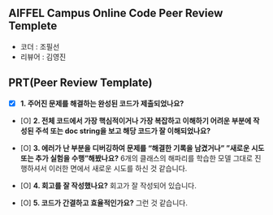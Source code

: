 ## AIFFEL Campus Online Code Peer Review Templete
- 코더 : 조필선
- 리뷰어 : 김영진


## PRT(Peer Review Template)

- [X]  **1. 주어진 문제를 해결하는 완성된 코드가 제출되었나요?**
    
- [O]  **2. 전체 코드에서 가장 핵심적이거나 가장 복잡하고 이해하기 어려운 부분에 작성된 
주석 또는 doc string을 보고 해당 코드가 잘 이해되었나요?**
        
- [O]  **3. 에러가 난 부분을 디버깅하여 문제를 “해결한 기록을 남겼거나” 
”새로운 시도 또는 추가 실험을 수행”해봤나요?**
  6개의 클래스의 해파리를 학습한 모델 그대로 진행하셔서 이러한 면에서 새로운 시도를 하신 것 같습니다.
        
- [O]  **4. 회고를 잘 작성했나요?**
    회고가 잘 작성되어 있습니다.

- [O]  **5. 코드가 간결하고 효율적인가요?**
    그런 것 같습니다.
